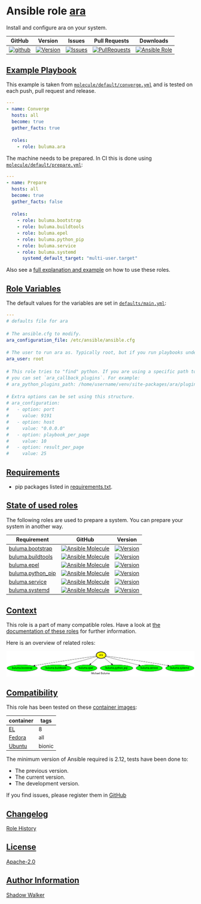# Ansible role [ara](https://galaxy.ansible.com/ui/standalone/roles/buluma/ara/documentation)

Install and configure ara on your system.

|GitHub|Version|Issues|Pull Requests|Downloads|
|------|-------|------|-------------|---------|
|[![github](https://github.com/buluma/ansible-role-ara/actions/workflows/molecule.yml/badge.svg)](https://github.com/buluma/ansible-role-ara/actions/workflows/molecule.yml)|[![Version](https://img.shields.io/github/release/buluma/ansible-role-ara.svg)](https://github.com/buluma/ansible-role-ara/releases/)|[![Issues](https://img.shields.io/github/issues/buluma/ansible-role-ara.svg)](https://github.com/buluma/ansible-role-ara/issues/)|[![PullRequests](https://img.shields.io/github/issues-pr-closed-raw/buluma/ansible-role-ara.svg)](https://github.com/buluma/ansible-role-ara/pulls/)|[![Ansible Role](https://img.shields.io/ansible/role/d/buluma/ara)](https://galaxy.ansible.com/ui/standalone/roles/buluma/ara/documentation)|

## [Example Playbook](#example-playbook)

This example is taken from [`molecule/default/converge.yml`](https://github.com/buluma/ansible-role-ara/blob/master/molecule/default/converge.yml) and is tested on each push, pull request and release.

```yaml
---
- name: Converge
  hosts: all
  become: true
  gather_facts: true

  roles:
    - role: buluma.ara
```

The machine needs to be prepared. In CI this is done using [`molecule/default/prepare.yml`](https://github.com/buluma/ansible-role-ara/blob/master/molecule/default/prepare.yml):

```yaml
---
- name: Prepare
  hosts: all
  become: true
  gather_facts: false

  roles:
    - role: buluma.bootstrap
    - role: buluma.buildtools
    - role: buluma.epel
    - role: buluma.python_pip
    - role: buluma.service
    - role: buluma.systemd
      systemd_default_target: "multi-user.target"
```

Also see a [full explanation and example](https://buluma.github.io/how-to-use-these-roles.html) on how to use these roles.

## [Role Variables](#role-variables)

The default values for the variables are set in [`defaults/main.yml`](https://github.com/buluma/ansible-role-ara/blob/master/defaults/main.yml):

```yaml
---
# defaults file for ara

# The ansible.cfg to modify.
ara_configuration_file: /etc/ansible/ansible.cfg

# The user to run ara as. Typically root, but if you run playbooks under your username, ara saves data in your homedirectory. In that case change the ara_user to your username.
ara_user: root

# This role tries to "find" python. If you are using a specific path to python,
# you can set `ara_callback_plugins`. For example:
# ara_python_plugins_path: /home/username/venv/site-packages/ara/plugins/callback

# Extra options can be set using this structure.
# ara_configuration:
#   - option: port
#     value: 9191
#   - option: host
#     value: "0.0.0.0"
#   - option: playbook_per_page
#     value: 10
#   - option: result_per_page
#     value: 25
```

## [Requirements](#requirements)

- pip packages listed in [requirements.txt](https://github.com/buluma/ansible-role-ara/blob/master/requirements.txt).

## [State of used roles](#state-of-used-roles)

The following roles are used to prepare a system. You can prepare your system in another way.

| Requirement | GitHub | Version |
|-------------|--------|--------|
|[buluma.bootstrap](https://galaxy.ansible.com/buluma/bootstrap)|[![Ansible Molecule](https://github.com/buluma/ansible-role-bootstrap/actions/workflows/molecule.yml/badge.svg)](https://github.com/buluma/ansible-role-bootstrap/actions/workflows/molecule.yml)|[![Version](https://img.shields.io/github/release/buluma/ansible-role-bootstrap.svg)](https://github.com/shadowwalker/ansible-role-bootstrap)|
|[buluma.buildtools](https://galaxy.ansible.com/buluma/buildtools)|[![Ansible Molecule](https://github.com/buluma/ansible-role-buildtools/actions/workflows/molecule.yml/badge.svg)](https://github.com/buluma/ansible-role-buildtools/actions/workflows/molecule.yml)|[![Version](https://img.shields.io/github/release/buluma/ansible-role-buildtools.svg)](https://github.com/shadowwalker/ansible-role-buildtools)|
|[buluma.epel](https://galaxy.ansible.com/buluma/epel)|[![Ansible Molecule](https://github.com/buluma/ansible-role-epel/actions/workflows/molecule.yml/badge.svg)](https://github.com/buluma/ansible-role-epel/actions/workflows/molecule.yml)|[![Version](https://img.shields.io/github/release/buluma/ansible-role-epel.svg)](https://github.com/shadowwalker/ansible-role-epel)|
|[buluma.python_pip](https://galaxy.ansible.com/buluma/python_pip)|[![Ansible Molecule](https://github.com/buluma/ansible-role-python_pip/actions/workflows/molecule.yml/badge.svg)](https://github.com/buluma/ansible-role-python_pip/actions/workflows/molecule.yml)|[![Version](https://img.shields.io/github/release/buluma/ansible-role-python_pip.svg)](https://github.com/shadowwalker/ansible-role-python_pip)|
|[buluma.service](https://galaxy.ansible.com/buluma/service)|[![Ansible Molecule](https://github.com/buluma/ansible-role-service/actions/workflows/molecule.yml/badge.svg)](https://github.com/buluma/ansible-role-service/actions/workflows/molecule.yml)|[![Version](https://img.shields.io/github/release/buluma/ansible-role-service.svg)](https://github.com/shadowwalker/ansible-role-service)|
|[buluma.systemd](https://galaxy.ansible.com/buluma/systemd)|[![Ansible Molecule](https://github.com/buluma/ansible-role-systemd/actions/workflows/molecule.yml/badge.svg)](https://github.com/buluma/ansible-role-systemd/actions/workflows/molecule.yml)|[![Version](https://img.shields.io/github/release/buluma/ansible-role-systemd.svg)](https://github.com/shadowwalker/ansible-role-systemd)|

## [Context](#context)

This role is a part of many compatible roles. Have a look at [the documentation of these roles](https://buluma.github.io/) for further information.

Here is an overview of related roles:

![dependencies](https://raw.githubusercontent.com/buluma/ansible-role-ara/png/requirements.png "Dependencies")

## [Compatibility](#compatibility)

This role has been tested on these [container images](https://hub.docker.com/u/buluma):

|container|tags|
|---------|----|
|[EL](https://hub.docker.com/r/buluma/enterpriselinux)|8|
|[Fedora](https://hub.docker.com/r/buluma/fedora)|all|
|[Ubuntu](https://hub.docker.com/r/buluma/ubuntu)|bionic|

The minimum version of Ansible required is 2.12, tests have been done to:

- The previous version.
- The current version.
- The development version.

If you find issues, please register them in [GitHub](https://github.com/buluma/ansible-role-ara/issues)

## [Changelog](#changelog)

[Role History](https://github.com/buluma/ansible-role-ara/blob/master/CHANGELOG.md)

## [License](#license)

[Apache-2.0](https://github.com/buluma/ansible-role-ara/blob/master/LICENSE)

## [Author Information](#author-information)

[Shadow Walker](https://buluma.github.io/)
